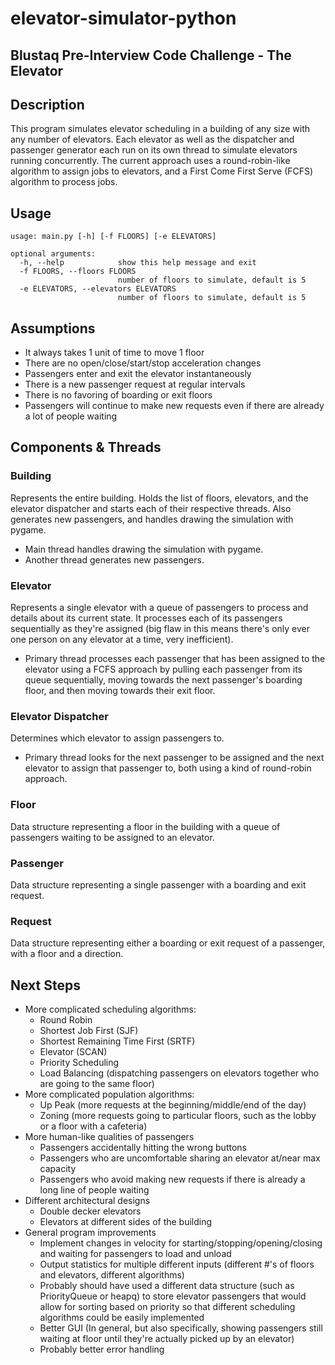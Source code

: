 # elevator-simulator-python
Blustaq Pre-Interview Code Challenge - The Elevator
---

## Description
This program simulates elevator scheduling in a building of any size with any number of elevators. Each elevator as well as the dispatcher and passenger generator each run on its own thread to simulate elevators running concurrently. The current approach uses a round-robin-like algorithm to assign jobs to elevators, and a First Come First Serve (FCFS) algorithm to process jobs. 


## Usage
    usage: main.py [-h] [-f FLOORS] [-e ELEVATORS]
    
    optional arguments:
      -h, --help            show this help message and exit
      -f FLOORS, --floors FLOORS
                            number of floors to simulate, default is 5
      -e ELEVATORS, --elevators ELEVATORS
                            number of floors to simulate, default is 5


## Assumptions
- It always takes 1 unit of time to move 1 floor
- There are no open/close/start/stop acceleration changes
- Passengers enter and exit the elevator instantaneously
- There is a new passenger request at regular intervals 
- There is no favoring of boarding or exit floors
- Passengers will continue to make new requests even if there are already a lot of people waiting


## Components & Threads
### Building
Represents the entire building. Holds the list of floors, elevators, and the elevator dispatcher and starts each of their respective threads. Also generates new passengers, and handles drawing the simulation with pygame.
- Main thread handles drawing the simulation with pygame.
- Another thread generates new passengers.

### Elevator
Represents a single elevator with a queue of passengers to process and details about its current state. It processes each of its passengers sequentially as they're assigned (big flaw in this means there's only ever one person on any elevator at a time, very inefficient).
- Primary thread processes each passenger that has been assigned to the elevator using a FCFS approach by pulling each passenger from its queue sequentially, moving towards the next passenger's boarding floor, and then moving towards their exit floor.

### Elevator Dispatcher
Determines which elevator to assign passengers to.
- Primary thread looks for the next passenger to be assigned and the next elevator to assign that passenger to, both using a kind of round-robin approach.

### Floor
Data structure representing a floor in the building with a queue of passengers waiting to be assigned to an elevator.

### Passenger
Data structure representing a single passenger with a boarding and exit request.

### Request
Data structure representing either a boarding or exit request of a passenger, with a floor and a direction.


## Next Steps
- More complicated scheduling algorithms:
    - Round Robin
    - Shortest Job First (SJF)
    - Shortest Remaining Time First (SRTF)
    - Elevator (SCAN)
    - Priority Scheduling
    - Load Balancing (dispatching passengers on elevators together who are going to the same floor)
- More complicated population algorithms:
    - Up Peak (more requests at the beginning/middle/end of the day)
    - Zoning (more requests going to particular floors, such as the lobby or a floor with a cafeteria)
- More human-like qualities of passengers
    - Passengers accidentally hitting the wrong buttons
    - Passengers who are uncomfortable sharing an elevator at/near max capacity
    - Passengers who avoid making new requests if there is already a long line of people waiting
- Different architectural designs
    - Double decker elevators
    - Elevators at different sides of the building
- General program improvements
    - Implement changes in velocity for starting/stopping/opening/closing and waiting for passengers to load and unload
    - Output statistics for multiple different inputs (different #'s of floors and elevators, different algorithms)
    - Probably should have used a different data structure (such as PriorityQueue or heapq) to store elevator passengers that would allow for sorting based on priority so that different scheduling algorithms could be easily implemented
    - Better GUI (In general, but also specifically, showing passengers still waiting at floor until they're actually picked up by an elevator)
    - Probably better error handling